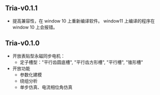 ## Tria-v0.1.1
- 提高兼容性，在 window 10 上重新编译软件。
    window11 上编译的程序在 window 10 上会报错。


## Tria-v0.1.0
- 开放表贴型永磁同步电机：
    - 定子槽型："平行齿圆底槽", "平行齿方形槽", "平行槽", "锥形槽"
- 开放功能
    - 参数化建模
    - 绕组分析
    - 单步仿真、电流相位角仿真